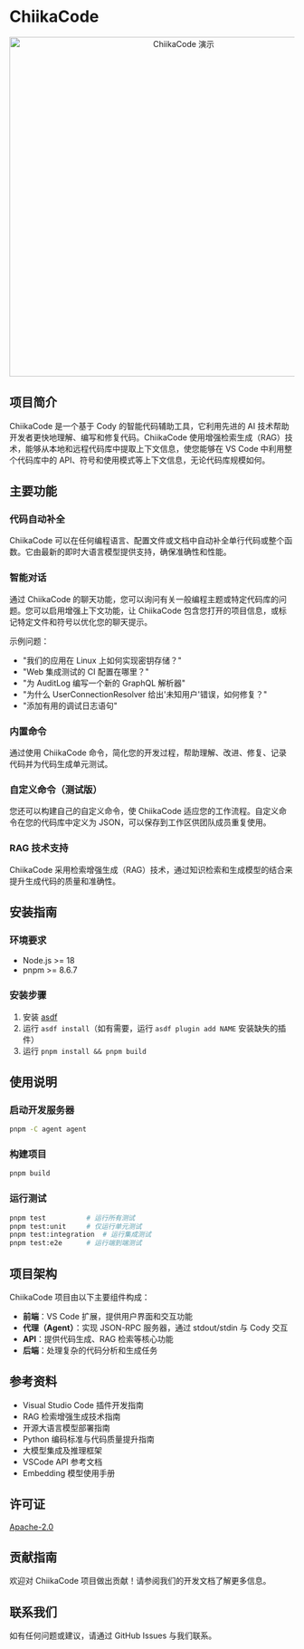 
# ChiikaCode

<p align="center">
  <img src="https://storage.googleapis.com/sourcegraph-assets/blog/vs-code-onboarding-walkthrough-dec-2023-cody-autocomplete-tsx.gif" width="600" alt="ChiikaCode 演示">
</p>

## 项目简介

ChiikaCode 是一个基于 Cody 的智能代码辅助工具，它利用先进的 AI 技术帮助开发者更快地理解、编写和修复代码。ChiikaCode 使用增强检索生成（RAG）技术，能够从本地和远程代码库中提取上下文信息，使您能够在 VS Code 中利用整个代码库中的 API、符号和使用模式等上下文信息，无论代码库规模如何。

## 主要功能

### 代码自动补全

ChiikaCode 可以在任何编程语言、配置文件或文档中自动补全单行代码或整个函数。它由最新的即时大语言模型提供支持，确保准确性和性能。

### 智能对话

通过 ChiikaCode 的聊天功能，您可以询问有关一般编程主题或特定代码库的问题。您可以启用增强上下文功能，让 ChiikaCode 包含您打开的项目信息，或标记特定文件和符号以优化您的聊天提示。

示例问题：
- "我们的应用在 Linux 上如何实现密钥存储？"
- "Web 集成测试的 CI 配置在哪里？"
- "为 AuditLog 编写一个新的 GraphQL 解析器"
- "为什么 UserConnectionResolver 给出'未知用户'错误，如何修复？"
- "添加有用的调试日志语句"

### 内置命令

通过使用 ChiikaCode 命令，简化您的开发过程，帮助理解、改进、修复、记录代码并为代码生成单元测试。

### 自定义命令（测试版）

您还可以构建自己的自定义命令，使 ChiikaCode 适应您的工作流程。自定义命令在您的代码库中定义为 JSON，可以保存到工作区供团队成员重复使用。

### RAG 技术支持

ChiikaCode 采用检索增强生成（RAG）技术，通过知识检索和生成模型的结合来提升生成代码的质量和准确性。

## 安装指南

### 环境要求

- Node.js >= 18
- pnpm >= 8.6.7

### 安装步骤

1. 安装 [asdf](https://asdf-vm.com/)
2. 运行 `asdf install`（如有需要，运行 `asdf plugin add NAME` 安装缺失的插件）
3. 运行 `pnpm install && pnpm build`

## 使用说明

### 启动开发服务器

```bash
pnpm -C agent agent
```

### 构建项目

```bash
pnpm build
```

### 运行测试

```bash
pnpm test          # 运行所有测试
pnpm test:unit     # 仅运行单元测试
pnpm test:integration  # 运行集成测试
pnpm test:e2e      # 运行端到端测试
```

## 项目架构

ChiikaCode 项目由以下主要组件构成：

- **前端**：VS Code 扩展，提供用户界面和交互功能
- **代理（Agent）**：实现 JSON-RPC 服务器，通过 stdout/stdin 与 Cody 交互
- **API**：提供代码生成、RAG 检索等核心功能
- **后端**：处理复杂的代码分析和生成任务

## 参考资料

- Visual Studio Code 插件开发指南
- RAG 检索增强生成技术指南
- 开源大语言模型部署指南
- Python 编码标准与代码质量提升指南
- 大模型集成及推理框架
- VSCode API 参考文档
- Embedding 模型使用手册

## 许可证

[Apache-2.0](LICENSE)

## 贡献指南

欢迎对 ChiikaCode 项目做出贡献！请参阅我们的开发文档了解更多信息。

## 联系我们

如有任何问题或建议，请通过 GitHub Issues 与我们联系。
